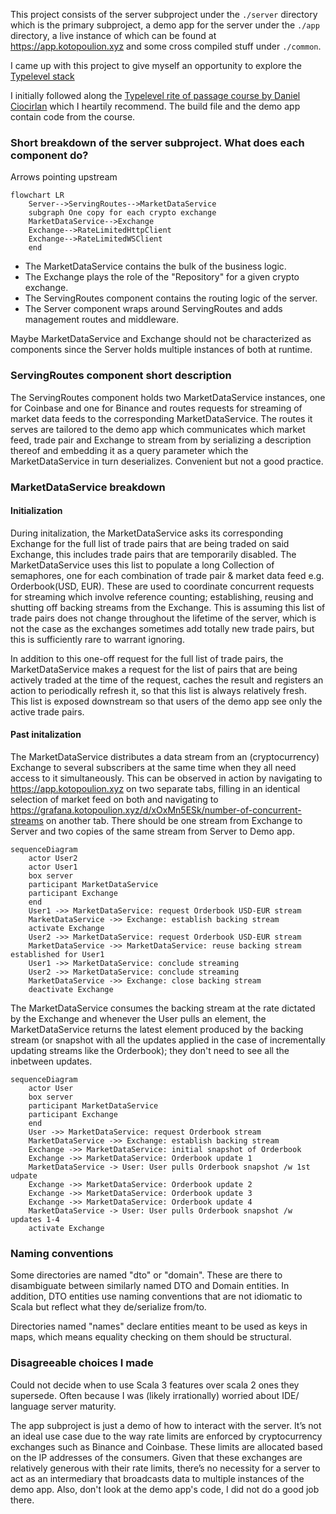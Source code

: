 This project consists of the server subproject under the `./server` directory which is the primary subproject, a demo app for the server under the `./app` directory, a live instance of which can be found at <https://app.kotopoulion.xyz> and some cross compiled stuff under `./common`.

I came up with this project to give myself an opportunity to explore the [Typelevel stack](https://typelevel.org/)

I initially followed along the [Typelevel rite of passage course by Daniel Ciocirlan](https://rockthejvm.com/p/typelevel-rite-of-passage) which I heartily recommend. The build file and the demo app contain code from the course.

### Short breakdown of the server subproject. What does each component do?
Arrows pointing upstream
```mermaid
flowchart LR
    Server-->ServingRoutes-->MarketDataService
    subgraph One copy for each crypto exchange
    MarketDataService-->Exchange
    Exchange-->RateLimitedHttpClient
    Exchange-->RateLimitedWSClient
    end
```
- The MarketDataService contains the bulk of the business logic. 
- The Exchange plays the role of the "Repository" for a given crypto exchange. 
- The ServingRoutes component contains the routing logic of the server.
- The Server component wraps around ServingRoutes and adds management routes and middleware.

Maybe MarketDataService and Exchange should not be characterized as components since the Server holds multiple instances of both at runtime.

### ServingRoutes component short description
The ServingRoutes component holds two MarketDataService instances, one for Coinbase and one for Binance and routes requests for streaming of market data feeds to the corresponding MarketDataService. The routes it serves are tailored to the demo app which communicates which market feed, trade pair and Exchange to stream from by serializing a description thereof and embedding it as a query parameter which the MarketDataService in turn deserializes. Convenient but not a good practice.

### MarketDataService breakdown
#### Initialization
During initalization, the MarketDataService asks its corresponding Exchange for the full list of trade pairs that are being traded on said Exchange, this includes trade pairs that are temporarily disabled. The MarketDataService uses this list to populate a long Collection of semaphores, one for each combination of trade pair & market data feed e.g. Orderbook(USD, EUR). These are used to coordinate concurrent requests for streaming which involve reference counting; establishing, reusing and shutting off backing streams from the Exchange. This is assuming this list of trade pairs does not change throughout the lifetime of the server, which is not the case as the exchanges sometimes add totally new trade pairs, but this is sufficiently rare to warrant ignoring.

In addition to this one-off request for the full list of trade pairs, the MarketDataService makes a request for the list of pairs that are being actively traded at the time of the request, caches the result and registers an action to periodically refresh it, so that this list is always relatively fresh. This list is exposed downstream so that users of the demo app see only the active trade pairs.

#### Past initalization
The MarketDataService distributes a data stream from an (cryptocurrency) Exchange to several subscribers at the same time when they all need access to it simultaneously. This can be observed in action by navigating to <https://app.kotopoulion.xyz> on two separate tabs, filling in an identical selection of market feed on both and navigating to <https://grafana.kotopoulion.xyz/d/xOxMn5ESk/number-of-concurrent-streams> on another tab. There should be one stream from Exchange to Server and two copies of the same stream from Server to Demo app.
```mermaid
sequenceDiagram
    actor User2
    actor User1
    box server
    participant MarketDataService
    participant Exchange
    end
    User1 ->> MarketDataService: request Orderbook USD-EUR stream
    MarketDataService ->> Exchange: establish backing stream
    activate Exchange
    User2 ->> MarketDataService: request Orderbook USD-EUR stream
    MarketDataService ->> MarketDataService: reuse backing stream established for User1
    User1 ->> MarketDataService: conclude streaming
    User2 ->> MarketDataService: conclude streaming
    MarketDataService ->> Exchange: close backing stream
    deactivate Exchange
```
The MarketDataService consumes the backing stream at the rate dictated by the Exchange and whenever the User pulls an element, the MarketDataService returns the latest element produced by the backing stream (or snapshot with all the updates applied in the case of incrementally updating streams like the Orderbook); they don't need to see all the inbetween updates.
```mermaid
sequenceDiagram
    actor User
    box server
    participant MarketDataService
    participant Exchange
    end
    User ->> MarketDataService: request Orderbook stream
    MarketDataService ->> Exchange: establish backing stream
    Exchange ->> MarketDataService: initial snapshot of Orderbook
    Exchange ->> MarketDataService: Orderbook update 1
    MarketDataService -> User: User pulls Orderbook snapshot /w 1st udpate
    Exchange ->> MarketDataService: Orderbook update 2
    Exchange ->> MarketDataService: Orderbook update 3
    Exchange ->> MarketDataService: Orderbook update 4
    MarketDataService -> User: User pulls Orderbook snapshot /w updates 1-4
    activate Exchange
```
### Naming conventions
Some directories are named "dto" or "domain". These are there to disambiguate between similarly named DTO and Domain entities. In addition, DTO entities use naming conventions that are not idiomatic to Scala but reflect what they de/serialize from/to.

Directories named "names" declare entities meant to be used as keys in maps, which means equality checking on them should be structural.

### Disagreeable choices I made
Could not decide when to use Scala 3 features over scala 2 ones they supersede. Often because I was (likely irrationally) worried about IDE/ language server maturity.

The app subproject is just a demo of how to interact with the server. It’s not an ideal use case due to the way rate limits are enforced by cryptocurrency exchanges such as Binance and Coinbase. These limits are allocated based on the IP addresses of the consumers. Given that these exchanges are relatively generous with their rate limits, there’s no necessity for a server to act as an intermediary that broadcasts data to multiple instances of the demo app. Also, don't look at the demo app's code, I did not do a good job there.


